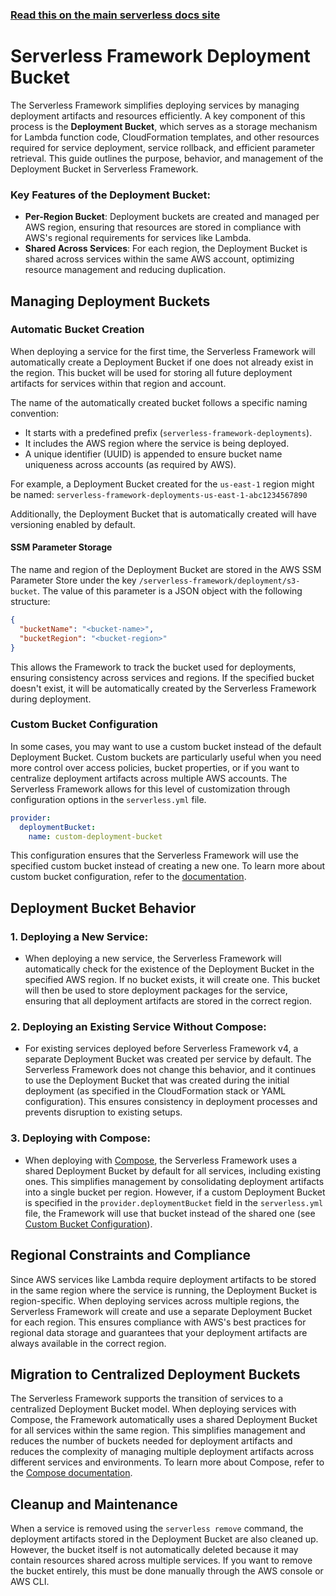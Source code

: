 <!--
title: 'Serverless Framework Deployment Bucket'
description: 'Learn how to manage the Deployment Bucket in Serverless Framework.'
short_title: Serverless Framework Deployment Bucket
keywords:
  [
    'Serverless Framework',
    'Deployment Bucket',
    'S3 bucket',
    'deployment artifacts',
    'deployment storage',
  ]
-->

<!-- DOCS-SITE-LINK:START automatically generated  -->

### [Read this on the main serverless docs site](https://www.serverless.com/framework/docs/guides/deployment-bucket/)

<!-- DOCS-SITE-LINK:END -->

# Serverless Framework Deployment Bucket

The Serverless Framework simplifies deploying services by managing deployment artifacts and resources efficiently.
A key component of this process is the **Deployment Bucket**, which serves as a storage mechanism for Lambda function code, CloudFormation templates,
and other resources required for service deployment, service rollback, and efficient parameter retrieval.
This guide outlines the purpose, behavior, and management of the Deployment Bucket in Serverless Framework.

### Key Features of the Deployment Bucket:

- **Per-Region Bucket**: Deployment buckets are created and managed per AWS region, ensuring that resources are stored in compliance with AWS's regional requirements for services like Lambda.
- **Shared Across Services**: For each region, the Deployment Bucket is shared across services within the same AWS account, optimizing resource management and reducing duplication.

## Managing Deployment Buckets

### Automatic Bucket Creation

When deploying a service for the first time, the Serverless Framework will automatically create a Deployment Bucket if one does not already exist in the region.
This bucket will be used for storing all future deployment artifacts for services within that region and account.

The name of the automatically created bucket follows a specific naming convention:
- It starts with a predefined prefix (`serverless-framework-deployments`).
-	It includes the AWS region where the service is being deployed.
- A unique identifier (UUID) is appended to ensure bucket name uniqueness across accounts (as required by AWS).

For example, a Deployment Bucket created for the `us-east-1` region might be named:
`serverless-framework-deployments-us-east-1-abc1234567890`

Additionally, the Deployment Bucket that is automatically created will have versioning enabled by default.

#### SSM Parameter Storage

The name and region of the Deployment Bucket are stored in the AWS SSM Parameter Store under the key `/serverless-framework/deployment/s3-bucket`.
The value of this parameter is a JSON object with the following structure:

```json
{
  "bucketName": "<bucket-name>",
  "bucketRegion": "<bucket-region>"
}
```

This allows the Framework to track the bucket used for deployments, ensuring consistency across services and regions.
If the specified bucket doesn't exist, it will be automatically created by the Serverless Framework during deployment.

### Custom Bucket Configuration

In some cases, you may want to use a custom bucket instead of the default Deployment Bucket.
Custom buckets are particularly useful when you need more control over access policies, bucket properties,
or if you want to centralize deployment artifacts across multiple AWS accounts.
The Serverless Framework allows for this level of customization through configuration options in the `serverless.yml` file.

```yaml
provider:
  deploymentBucket:
    name: custom-deployment-bucket
```

This configuration ensures that the Serverless Framework will use the specified custom bucket instead of creating a new one.
To learn more about custom bucket configuration, refer to the [documentation](https://www.serverless.com/framework/docs/providers/aws/guide/serverless.yml#deployment-bucket).

## Deployment Bucket Behavior

### 1. **Deploying a New Service**:

- When deploying a new service, the Serverless Framework will automatically check for the existence of the Deployment Bucket in the specified AWS region. If no bucket exists, it will create one. This bucket will then be used to store deployment packages for the service, ensuring that all deployment artifacts are stored in the correct region.

### 2. **Deploying an Existing Service Without Compose**:

- For existing services deployed before Serverless Framework v4, a separate Deployment Bucket was created per service by default.
  The Serverless Framework does not change this behavior, and it continues to use the Deployment Bucket that was created during the initial deployment (as specified in the CloudFormation stack or YAML configuration). This ensures consistency in deployment processes and prevents disruption to existing setups.

### 3. **Deploying with Compose**:

- When deploying with [Compose](./compose), the Serverless Framework uses a shared Deployment Bucket by default for all services, including existing ones.
  This simplifies management by consolidating deployment artifacts into a single bucket per region.
  However,
  if a custom Deployment Bucket is specified in the `provider.deploymentBucket` field in the `serverless.yml` file,
  the Framework will use that bucket instead of the shared one (see [Custom Bucket Configuration](#custom-bucket-configuration)).

## Regional Constraints and Compliance

Since AWS services like Lambda require deployment artifacts to be stored in the same region where the service is running, the Deployment Bucket is region-specific. When deploying services across multiple regions, the Serverless Framework will create and use a separate Deployment Bucket for each region. This ensures compliance with AWS's best practices for regional data storage and guarantees that your deployment artifacts are always available in the correct region.

## Migration to Centralized Deployment Buckets

The Serverless Framework supports the transition of services to a centralized Deployment Bucket model.
When deploying services with Compose, the Framework automatically uses a shared Deployment Bucket for all services within the same region.
This simplifies management and reduces the number of buckets needed for deployment artifacts
and reduces the complexity of managing multiple deployment artifacts across different services and environments.
To learn more about Compose, refer to the [Compose documentation](./compose).

## Cleanup and Maintenance

When a service is removed using the `serverless remove` command, the deployment artifacts stored in the Deployment Bucket are also cleaned up.
However, the bucket itself is not automatically deleted because it may contain resources shared across multiple services.
If you want to remove the bucket entirely, this must be done manually through the AWS console or AWS CLI.
